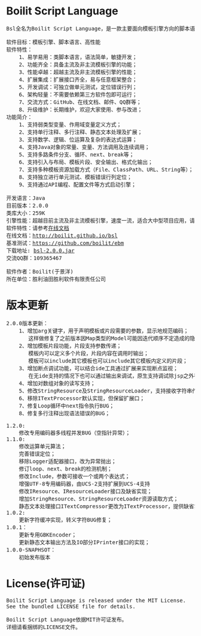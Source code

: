Boilit Script Language
===
<pre>
Bsl全名为Boilit Script Language，是一款主要面向模板引擎方向的脚本语言。

软件目标：模板引擎、脚本语言、高性能
软件特性：
    1、易学易用：类脚本语言，语法简单，敏捷开发；
    2、功能齐全：具备主流及非主流模板引擎的功能；
    3、性能卓越：超越主流及非主流模板引擎的性能；
    4、扩展集成：扩展接口齐全，易与任意框架整合；
    5、开发调试：可独立做单元测试，定位错误行列；
    6、架构轻量：不需要依赖第三方软件包即可运行；
    7、交流方式：GitHub、在线文档、邮件、QQ群等；
    8、升级维护：长期维护，欢迎大家使用、参与改进；
功能简介：
    1、支持弱类型变量、作用域变量定义方式；
    2、支持单行注释、多行注释、静态文本处理及扩展；
    3、支持数学、逻辑、位运算及复杂的表达式运算；
    4、支持Java对象的常量、变量、方法调用及连续调用；
    5、支持多路条件分支、循环、next、break等；
    6、支持引入与布局、模板片段、安全输出、格式化输出；
    7、支持多种模板资源加载方式（File、ClassPath、URL、String等）；
    8、支持独立进行单元测试、模板错误行列定位；
    9、支持通过API编程、配置文件等方式启动引擎；

开发语言：Java
目前版本：2.0.0
类库大小：259K
引擎性能：超越目前主流及非主流模板引擎，速度一流，适合大中型项目应用，请查看在线文档或基准测试内的测试结果;
软件特性：请参考<a href="http://boilit.github.io/bsl">在线文档</a>
在线文档：<a href="http://boilit.github.io/bsl">http://boilit.github.io/bsl</a>
基准测试：<a href="https://github.com/boilit/ebm">https://github.com/boilit/ebm</a>
下载地址: <a href="http://boilit.github.io/bsl/releases/bsl-2.0.0.jar">bsl-2.0.0.jar</a>
交流QQ群：109365467

软件作者：Boilit(于景洋)
所在单位：胜利油田胜利软件有限责任公司
</pre>

版本更新
===
<pre>
2.0.0版本更新：
    1、增加arg关键字，用于声明模板或片段需要的参数，显示地规范编码；
       这样做修复了之前版本因Map类型的Model可能因迭代顺序不定造成的隐藏BUG，同时也提升了模板渲染速度；
    2、增加模板片段功能，片段支持参数传递；
       模板内可以定义多个片段，片段内容在调用时输出；
       模板可以include其它模板也可以include其它模板内定义的片段；
    3、增加断点调试功能，可以结合ide工具通过扩展来实现断点监视；
       在无ide支持的情况下也可以通过输出来调试，原生支持调试除jsp之外在其它模板引擎很少见到的功能；
    4、增加对数组对象的读写支持；
    5、修改StringResource及StringResourceLoader，支持接收字符串作为模板；
    6、移除ITextProcessor默认实现，但保留扩展口；
    7、修复Loop循环中next指令执行BUG；
    8、修复多行注释出现语法错误的BUG；

1.2.0:
    修改专用编码器多线程并发BUG（空指针异常）；
1.1.0:
    修改运算单元算法；
    完善错误定位；
    移除Logger适配器接口，改为异常抛出；
    修订loop、next、break的检测机制；
    修改Include，参数可接收一个或两个表达式；
    增强UTF-8专用编码器，由UCS-2支持扩展到UCS-4支持
    修改IResource、IResourceLoader接口及缺省实现；
    增加StringResource、StringResourceLoader资源读取方式；
    静态文本处理接口ITextCompressor更改为ITextProcessor，提供缺省实现，一般用不到该功能；
1.0.2:
    更新字符缓冲实现，转义字符BUG修复；
1.0.1：
    更新专用GBKEncoder；
    更新静态文本输出方法及IO部分IPrinter接口的实现；
1.0.0-SNAPHSOT：
    初始发布版本
</pre>

License(许可证)
===
<pre>
Boilit Script Language is released under the MIT License. 
See the bundled LICENSE file for details.

Boilit Script Language依据MIT许可证发布。
详细请看捆绑的LICENSE文件。
</pre>
